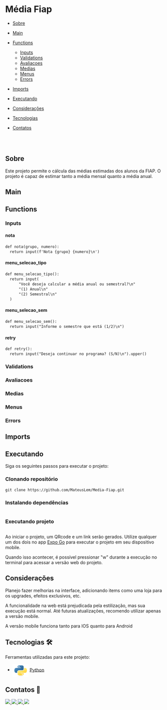 # Média Fiap

* [Sobre](#Sobre)

* [Main](#Main)

* [Functions](#Functions)
    * [Inputs](#Inputs)
    * [Validations](#Validations)
    * [Avaliacoes](#Avaliacoes)
    * [Medias](#Medias)
    * [Menus](#Menus)
    * [Errors](#Errors)

* [Imports](#Imports)

* [Executando](#Executando)

* [Considerações](#Considerações)

* [Tecnologias](#Tecnologias)

* [Contatos](#Contatos)

<br><br>

## Sobre
Este projeto permite o cálcula das médias estimadas dos alunos da FIAP.
O projeto é capaz de estimar tanto a média mensal quanto a média anual.

## Main



## Functions

### Inputs

#### nota
```
def nota(grupo, numero):
  return input(f'Nota {grupo} {numero}\n')
```

#### menu_selecao_tipo
```
def menu_selecao_tipo():
  return input(
      "Você deseja calcular a média anual ou semestral?\n"
      "(1) Anual\n"
      "(2) Semestral\n"
  )
```

#### menu_selecao_sem
```
def menu_selecao_sem():
  return input("Informe o semestre que está (1/2)\n")
```

#### retry
```
def retry():
  return input("Deseja continuar no programa? (S/N)\n").upper()
```

### Validations

### Avaliacoes

### Medias

### Menus

### Errors




## Imports



## Executando
Siga os seguintes passos para executar o projeto:

### Clonando repositório
```
git clone https://github.com/MateusLem/Media-Fiap.git
```

### Instalando dependências
```
```

### Executando projeto
```
```

Ao iniciar o projeto, um QRcode e um link serão gerados.
Utilize qualquer um dos dois no app [Expo Go](https://expo.dev/client?utm_source=google&utm_medium=cpc&utm_content=performancemax&gclid=CjwKCAjwyNSoBhA9EiwA5aYlb02f86q0jKJ0cvHirJeDzpXetdteDIZr_Hwd8BqIC1DsMT9xAbkejxoC3ssQAvD_BwE) para executar o projeto em seu dispositivo mobile.

Quando isso acontecer, é possível pressionar "w" durante a execução no terminal para acessar a versão web do projeto.

## Considerações
Planejo fazer melhorias na interface, adicionando items como uma loja para os upgrades, efeitos exclusivos, etc.

A funcionalidade na web está prejudicada pela estilização, mas sua execução está normal. Até futuras atualizações, recomendo utilizar apenas a versão mobile.

A versão mobile funciona tanto para IOS quanto para Android
## Tecnologias 🛠️
Ferramentas utilizadas para este projeto:

- <img align="center" height="40" width="50" alt="python-icon"  src="https://raw.githubusercontent.com/devicons/devicon/master/icons/python/python-original.svg"> [Python](https://www.python.org/)


## Contatos 📱

<div>
        <a href="mailto:mateusdacostaleme@gmail.com">
            <img src="https://img.shields.io/badge/-Gmail-%23333?style=for-the-badge&logo=gmail&logoColor=red" target="_blank">
        </a>
        <a href="https://api.whatsapp.com/send/?phone=%2B5511960299743&text&app_absent=0" target="_blank">
            <img src="https://img.shields.io/badge/WhatsApp-25D366?style=for-the-badge&logo=whatsapp&logoColor=white" target="_blank">
        </a>
        <a href="https://www.linkedin.com/in/mateus-da-costa-leme-35a5ab235/" target="_blank">
            <img src="https://img.shields.io/badge/LinkedIn-0077B5?style=for-the-badge&logo=linkedin&logoColor=white" target="_blank">
        </a>
        <a href="https://www.instagram.com/mateus.costa.leme/" target="_blank">
            <img src="https://img.shields.io/badge/Instagram-%23E4405F?style=for-the-badge&logo=instagram&logoColor=white" target="_blank">
        </a>
    </div>
